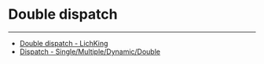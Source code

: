 Double dispatch
=====

- - -

* [Double dispatch - LichKing](https://multifrontgarden.tistory.com/133)
* [Dispatch - Single/Multiple/Dynamic/Double](http://codethataint.com/blog/single-dispatch-multiple-dispatch-dynamic-dispatch-double-dispatch/)